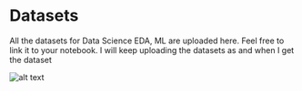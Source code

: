 # Datasets

All the datasets for Data Science EDA, ML are uploaded here. Feel free to link it to your notebook.
I will keep uploading the datasets as and when I get the dataset




![alt text](https://miro.medium.com/max/1000/0*V4uDOBymNtPrAqvF)
